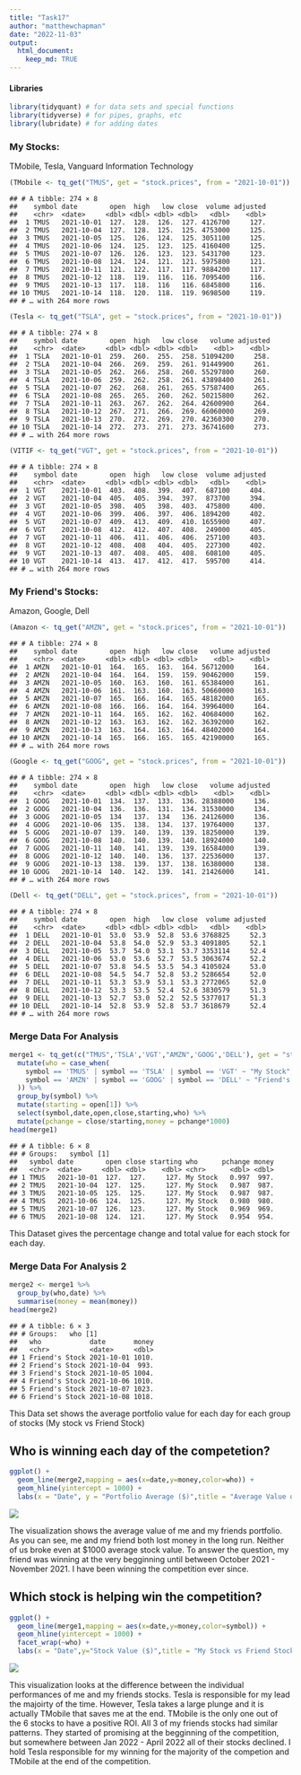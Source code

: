 ```yaml
---
title: "Task17"
author: "matthewchapman"
date: "2022-11-03"
output: 
  html_document:
    keep_md: TRUE
---
```




#### Libraries

```r
library(tidyquant) # for data sets and special functions
library(tidyverse) # for pipes, graphs, etc
library(lubridate) # for adding dates
```

### My Stocks:
TMobile, Tesla, Vanguard Information Technology

```r
(TMobile <- tq_get("TMUS", get = "stock.prices", from = "2021-10-01"))
```

```
## # A tibble: 274 × 8
##    symbol date        open  high   low close  volume adjusted
##    <chr>  <date>     <dbl> <dbl> <dbl> <dbl>   <dbl>    <dbl>
##  1 TMUS   2021-10-01  127.  128.  126.  127. 4126700     127.
##  2 TMUS   2021-10-04  127.  128.  125.  125. 4753000     125.
##  3 TMUS   2021-10-05  125.  126.  124.  125. 3051100     125.
##  4 TMUS   2021-10-06  124.  125.  123.  125. 4160400     125.
##  5 TMUS   2021-10-07  126.  126.  123.  123. 5431700     123.
##  6 TMUS   2021-10-08  124.  124.  121.  121. 5975800     121.
##  7 TMUS   2021-10-11  121.  122.  117.  117. 9884200     117.
##  8 TMUS   2021-10-12  118.  119.  116.  116. 7095400     116.
##  9 TMUS   2021-10-13  117.  118.  116   116. 6845800     116.
## 10 TMUS   2021-10-14  118.  120.  118.  119. 9698500     119.
## # … with 264 more rows
```

```r
(Tesla <- tq_get("TSLA", get = "stock.prices", from = "2021-10-01"))
```

```
## # A tibble: 274 × 8
##    symbol date        open  high   low close   volume adjusted
##    <chr>  <date>     <dbl> <dbl> <dbl> <dbl>    <dbl>    <dbl>
##  1 TSLA   2021-10-01  259.  260.  255.  258. 51094200     258.
##  2 TSLA   2021-10-04  266.  269.  259.  261. 91449900     261.
##  3 TSLA   2021-10-05  262.  266.  258.  260. 55297800     260.
##  4 TSLA   2021-10-06  259.  262.  258.  261. 43898400     261.
##  5 TSLA   2021-10-07  262.  268.  261.  265. 57587400     265.
##  6 TSLA   2021-10-08  265.  265.  260.  262. 50215800     262.
##  7 TSLA   2021-10-11  263.  267.  262.  264. 42600900     264.
##  8 TSLA   2021-10-12  267.  271.  266.  269. 66060000     269.
##  9 TSLA   2021-10-13  270.  272.  269.  270. 42360300     270.
## 10 TSLA   2021-10-14  272.  273.  271.  273. 36741600     273.
## # … with 264 more rows
```

```r
(VITIF <- tq_get("VGT", get = "stock.prices", from = "2021-10-01"))
```

```
## # A tibble: 274 × 8
##    symbol date        open  high   low close  volume adjusted
##    <chr>  <date>     <dbl> <dbl> <dbl> <dbl>   <dbl>    <dbl>
##  1 VGT    2021-10-01  403.  408.  399.  407.  687100     404.
##  2 VGT    2021-10-04  405.  405.  394.  397.  873700     394.
##  3 VGT    2021-10-05  398.  405   398.  403.  475800     400.
##  4 VGT    2021-10-06  399.  406.  397.  406. 1894200     402.
##  5 VGT    2021-10-07  409.  413.  409.  410. 1655900     407.
##  6 VGT    2021-10-08  412.  412.  407.  408.  249000     405.
##  7 VGT    2021-10-11  406.  411.  406.  406.  257100     403.
##  8 VGT    2021-10-12  408.  408   404.  405.  227300     402.
##  9 VGT    2021-10-13  407.  408.  405.  408.  608100     405.
## 10 VGT    2021-10-14  413.  417.  412.  417.  595700     414.
## # … with 264 more rows
```

### My Friend's Stocks:
Amazon, Google, Dell

```r
(Amazon <- tq_get("AMZN", get = "stock.prices", from = "2021-10-01"))
```

```
## # A tibble: 274 × 8
##    symbol date        open  high   low close   volume adjusted
##    <chr>  <date>     <dbl> <dbl> <dbl> <dbl>    <dbl>    <dbl>
##  1 AMZN   2021-10-01  164.  165.  163.  164. 56712000     164.
##  2 AMZN   2021-10-04  164.  164.  159.  159. 90462000     159.
##  3 AMZN   2021-10-05  160.  163.  160.  161. 65384000     161.
##  4 AMZN   2021-10-06  161.  163.  160.  163. 50660000     163.
##  5 AMZN   2021-10-07  165.  166.  164.  165. 48182000     165.
##  6 AMZN   2021-10-08  166.  166.  164.  164. 39964000     164.
##  7 AMZN   2021-10-11  164.  165.  162.  162. 40684000     162.
##  8 AMZN   2021-10-12  163.  163.  162.  162. 36392000     162.
##  9 AMZN   2021-10-13  163.  164.  163.  164. 48402000     164.
## 10 AMZN   2021-10-14  165.  166.  165.  165. 42190000     165.
## # … with 264 more rows
```

```r
(Google <- tq_get("GOOG", get = "stock.prices", from = "2021-10-01"))
```

```
## # A tibble: 274 × 8
##    symbol date        open  high   low close   volume adjusted
##    <chr>  <date>     <dbl> <dbl> <dbl> <dbl>    <dbl>    <dbl>
##  1 GOOG   2021-10-01  134.  137.  133.  136. 28388000     136.
##  2 GOOG   2021-10-04  136.  136.  131.  134. 31530000     134.
##  3 GOOG   2021-10-05  134   137.  134   136. 24126000     136.
##  4 GOOG   2021-10-06  135.  138.  134.  137. 19764000     137.
##  5 GOOG   2021-10-07  139.  140.  139.  139. 18250000     139.
##  6 GOOG   2021-10-08  140.  140.  139.  140. 18924000     140.
##  7 GOOG   2021-10-11  140.  141.  139.  139. 16584000     139.
##  8 GOOG   2021-10-12  140.  140.  136.  137. 22536000     137.
##  9 GOOG   2021-10-13  138.  139.  137.  138. 16380000     138.
## 10 GOOG   2021-10-14  140.  142.  139.  141. 21426000     141.
## # … with 264 more rows
```

```r
(Dell <- tq_get("DELL", get = "stock.prices", from = "2021-10-01"))
```

```
## # A tibble: 274 × 8
##    symbol date        open  high   low close  volume adjusted
##    <chr>  <date>     <dbl> <dbl> <dbl> <dbl>   <dbl>    <dbl>
##  1 DELL   2021-10-01  53.0  53.9  52.8  53.6 3768825     52.3
##  2 DELL   2021-10-04  53.8  54.0  52.9  53.3 4091805     52.1
##  3 DELL   2021-10-05  53.7  54.0  53.1  53.7 3353114     52.4
##  4 DELL   2021-10-06  53.0  53.6  52.7  53.5 3063674     52.2
##  5 DELL   2021-10-07  53.8  54.5  53.5  54.3 4105024     53.0
##  6 DELL   2021-10-08  54.5  54.7  52.8  53.2 5286654     52.0
##  7 DELL   2021-10-11  53.3  53.9  53.1  53.3 2772065     52.0
##  8 DELL   2021-10-12  53.3  53.5  52.4  52.6 3830579     51.3
##  9 DELL   2021-10-13  52.7  53.0  52.2  52.5 5377017     51.3
## 10 DELL   2021-10-14  52.8  53.9  52.8  53.7 3618679     52.4
## # … with 264 more rows
```


### Merge Data For Analysis

```r
merge1 <- tq_get(c("TMUS",'TSLA','VGT',"AMZN",'GOOG','DELL'), get = "stock.prices", from = "2021-10-01") %>%
  mutate(who = case_when(
    symbol == 'TMUS' | symbol == 'TSLA' | symbol == 'VGT' ~ "My Stock",
    symbol == 'AMZN' | symbol == 'GOOG' | symbol == 'DELL' ~ "Friend's Stock"
  )) %>%
  group_by(symbol) %>%
  mutate(starting = open[1]) %>%
  select(symbol,date,open,close,starting,who) %>%
  mutate(pchange = close/starting,money = pchange*1000)
head(merge1)
```

```
## # A tibble: 6 × 8
## # Groups:   symbol [1]
##   symbol date        open close starting who      pchange money
##   <chr>  <date>     <dbl> <dbl>    <dbl> <chr>      <dbl> <dbl>
## 1 TMUS   2021-10-01  127.  127.     127. My Stock   0.997  997.
## 2 TMUS   2021-10-04  127.  125.     127. My Stock   0.987  987.
## 3 TMUS   2021-10-05  125.  125.     127. My Stock   0.987  987.
## 4 TMUS   2021-10-06  124.  125.     127. My Stock   0.980  980.
## 5 TMUS   2021-10-07  126.  123.     127. My Stock   0.969  969.
## 6 TMUS   2021-10-08  124.  121.     127. My Stock   0.954  954.
```
This Dataset gives the percentage change and total value for each stock for each day.

### Merge Data For Analysis 2

```r
merge2 <- merge1 %>%
  group_by(who,date) %>%
  summarise(money = mean(money))
head(merge2)
```

```
## # A tibble: 6 × 3
## # Groups:   who [1]
##   who            date       money
##   <chr>          <date>     <dbl>
## 1 Friend's Stock 2021-10-01 1010.
## 2 Friend's Stock 2021-10-04  993.
## 3 Friend's Stock 2021-10-05 1004.
## 4 Friend's Stock 2021-10-06 1010.
## 5 Friend's Stock 2021-10-07 1023.
## 6 Friend's Stock 2021-10-08 1018.
```
This Data set shows the average portfolio value for each day for each group of stocks (My stock vs Friend Stock)


## Who is winning each day of the competetion?

```r
ggplot() +
  geom_line(merge2,mapping = aes(x=date,y=money,color=who)) +
  geom_hline(yintercept = 1000) +
  labs(x = "Date", y = "Portfolio Average ($)",title = "Average Value of Stock Portfolios",color = "Portfolio: ")
```

![](Task17_files/figure-html/unnamed-chunk-6-1.png)<!-- -->

The visualization shows the average value of me and my friends portfolio. As you can see, me and my friend both lost money in the long run. Neither of us broke even at $1000 average stock value. To answer the question, my friend was winning at the very begginning until between October 2021 - November 2021. I have been winning the competition ever since.

## Which stock is helping win the competition?

```r
ggplot() +
  geom_line(merge1,mapping = aes(x=date,y=money,color=symbol)) +
  geom_hline(yintercept = 1000) +
  facet_wrap(~who) +
  labs(x = "Date",y="Stock Value ($)",title = "My Stock vs Friend Stock in Past 12 Months",color = 'Symbol')
```

![](Task17_files/figure-html/unnamed-chunk-7-1.png)<!-- -->

This visualization looks at the difference between the individual performances of me and my friends stocks. Tesla is responsible for my lead the majoirty of the time. However, Tesla takes a large plunge and it is actually TMobile that saves me at the end. TMobile is the only one out of the 6 stocks to have a positive ROI. All 3 of my friends stocks had similar patterns. They started of promising at the begginning of the competition, but somewhere between Jan 2022 - April 2022 all of their stocks declined. I hold Tesla responsible for my winning for the majority of the competion and TMobile at the end of the competition.
